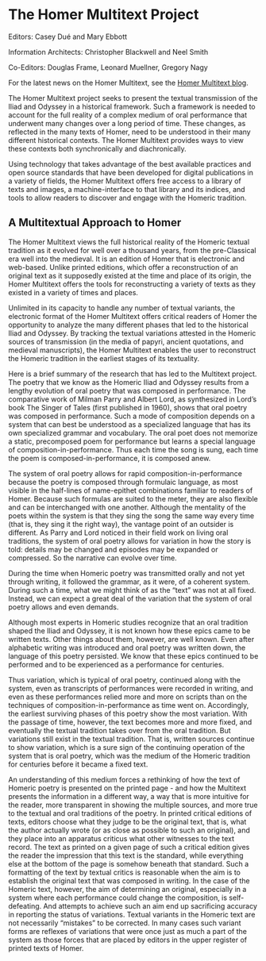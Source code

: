 # The Homer Multitext Project

Editors: Casey Dué and Mary Ebbott

Information Architects: Christopher Blackwell and Neel Smith

Co-Editors: Douglas Frame, Leonard Muellner, Gregory Nagy

For the latest news on the Homer Multitext, see the [Homer Multitext blog](http://homermultitext.blogspot.com).

The Homer Multitext project seeks to present the textual transmission of the Iliad and Odyssey in a historical framework. Such a framework is needed to account for the full reality of a complex medium of oral performance that underwent many changes over a long period of time. These changes, as reflected in the many texts of Homer, need to be understood in their many different historical contexts. The Homer Multitext provides ways to view these contexts both synchronically and diachronically.

Using technology that takes advantage of the best available practices and open source standards that have been developed for digital publications in a variety of fields, the Homer Multitext offers free access to a library of texts and images, a machine-interface to that library and its indices, and tools to allow readers to discover and engage with the Homeric tradition.

## A Multitextual Approach to Homer

The Homer Multitext views the full historical reality of the Homeric textual tradition as it evolved for well over a thousand years, from the pre-Classical era well into the medieval. It is an edition of Homer that is electronic and web-based. Unlike printed editions, which offer a reconstruction of an original text as it supposedly existed at the time and place of its origin, the Homer Multitext offers the tools for reconstructing a variety of texts as they existed in a variety of times and places.

Unlimited in its capacity to handle any number of textual variants, the electronic format of the Homer Multitext offers critical readers of Homer the opportunity to analyze the many different phases that led to the historical Iliad and Odyssey. By tracking the textual variations attested in the Homeric sources of transmission (in the media of papyri, ancient quotations, and medieval manuscripts), the Homer Multitext enables the user to reconstruct the Homeric tradition in the earliest stages of its textuality.

Here is a brief summary of the research that has led to the Multitext project. The poetry that we know as the Homeric Iliad and Odyssey results from a lengthy evolution of oral poetry that was composed in performance. The comparative work of Milman Parry and Albert Lord, as synthesized in Lord’s book The Singer of Tales (first published in 1960), shows that oral poetry was composed in performance. Such a mode of composition depends on a system that can best be understood as a specialized language that has its own specialized grammar and vocabulary. The oral poet does not memorize a static, precomposed poem for performance but learns a special language of composition-in-performance. Thus each time the song is sung, each time the poem is composed-in-performance, it is composed anew.

The system of oral poetry allows for rapid composition-in-performance because the poetry is composed through formulaic language, as most visible in the half-lines of name-epithet combinations familiar to readers of Homer. Because such formulas are suited to the meter, they are also flexible and can be interchanged with one another. Although the mentality of the poets within the system is that they sing the song the same way every time (that is, they sing it the right way), the vantage point of an outsider is different. As Parry and Lord noticed in their field work on living oral traditions, the system of oral poetry allows for variation in how the story is told: details may be changed and episodes may be expanded or compressed. So the narrative can evolve over time.

During the time when Homeric poetry was transmitted orally and not yet through writing, it followed the grammar, as it were, of a coherent system. During such a time, what we might think of as the “text” was not at all fixed. Instead, we can expect a great deal of the variation that the system of oral poetry allows and even demands.

Although most experts in Homeric studies recognize that an oral tradition shaped the Iliad and Odyssey, it is not known how these epics came to be written texts. Other things about them, however, are well known. Even after alphabetic writing was introduced and oral poetry was written down, the language of this poetry persisted. We know that these epics continued to be performed and to be experienced as a performance for centuries.

Thus variation, which is typical of oral poetry, continued along with the system, even as transcripts of performances were recorded in writing, and even as these performances relied more and more on scripts than on the techniques of composition-in-performance as time went on. Accordingly, the earliest surviving phases of this poetry show the most variation. With the passage of time, however, the text becomes more and more fixed, and eventually the textual tradition takes over from the oral tradition. But variations still exist in the textual tradition. That is, written sources continue to show variation, which is a sure sign of the continuing operation of the system that is oral poetry, which was the medium of the Homeric tradition for centuries before it became a fixed text.

An understanding of this medium forces a rethinking of how the text of Homeric poetry is presented on the printed page - and how the Multitext presents the information in a different way, a way that is more intuitive for the reader, more transparent in showing the multiple sources, and more true to the textual and oral traditions of the poetry. In printed critical editions of texts, editors choose what they judge to be the original text, that is, what the author actually wrote (or as close as possible to such an original), and they place into an apparatus criticus what other witnesses to the text record. The text as printed on a given page of such a critical edition gives the reader the impression that this text is the standard, while everything else at the bottom of the page is somehow beneath that standard. Such a formatting of the text by textual critics is reasonable when the aim is to establish the original text that was composed in writing. In the case of the Homeric text, however, the aim of determining an original, especially in a system where each performance could change the composition, is self-defeating. And attempts to achieve such an aim end up sacrificing accuracy in reporting the status of variations. Textual variants in the Homeric text are not necessarily “mistakes” to be corrected. In many cases such variant forms are reflexes of variations that were once just as much a part of the system as those forces that are placed by editors in the upper register of printed texts of Homer.
